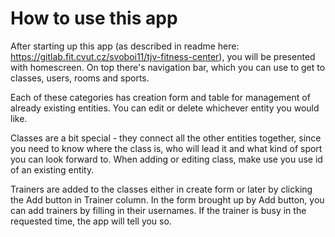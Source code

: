# How to use this app

After starting up this app (as described in readme here: https://gitlab.fit.cvut.cz/svoboi11/tjv-fitness-center),
you will be presented with homescreen. On top there's navigation bar, which you can use to get to classes, users, rooms and sports.

Each of these categories has creation form and table for management of already existing entities. You can edit or delete
whichever entity you would like.

Classes are a bit special - they connect all the other entities together, since you need to know where the class is,
who will lead it and what kind of sport you can look forward to. When adding or editing class, make use you use id of an 
existing entity.

Trainers are added to the classes either in create form or later by clicking the Add button in Trainer column. In the form
brought up by Add button, you can add trainers by filling in their usernames. If the trainer is busy in the requested time,
the app will tell you so.
